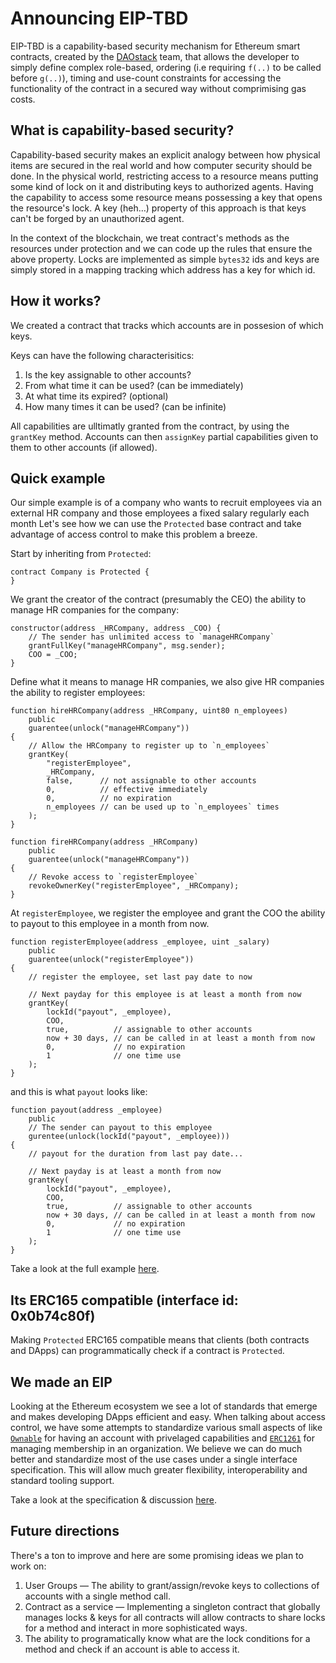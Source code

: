# Announcing EIP-TBD

EIP-TBD is a capability-based security mechanism for Ethereum smart contracts, created by the [DAOstack](http://daostack.io/) team, that allows the developer to simply define complex role-based, ordering (i.e requiring `f(..)` to be called before `g(..)`), timing and use-count constraints for accessing the functionality of the contract in a secured way without comprimising gas costs.

## What is capability-based security?

Capability-based security makes an explicit analogy between how physical items are secured in the real world and how computer security should be done. In the physical world, restricting access to a resource means putting some kind of lock on it and distributing keys to authorized agents. Having the capability to access some resource means possessing a key that opens the resource's lock. A key (heh…) property of this approach is that keys can't be forged by an unauthorized agent.

In the context of the blockchain, we treat contract's methods as the resources under protection and we can code up the rules that ensure the above property. Locks are implemented as simple `bytes32` ids and keys are simply stored in a mapping tracking which address has a key for which id.

## How it works?

We created a contract that tracks which accounts are in possesion of which keys.

Keys can have the following characterisitics:

1. Is the key assignable to other accounts?
2. From what time it can be used? (can be immediately)
3. At what time its expired? (optional)
4. How many times it can be used? (can be infinite)

All capabilities are ulltimatly granted from the contract, by using the `grantKey` method.
Accounts can then `assignKey` partial capabilities given to them to other accounts (if allowed).

## Quick example

Our simple example is of a company who wants to recruit employees via an external HR company and those employees a fixed salary regularly each month
Let's see how we can use the `Protected` base contract and take advantage of access control to make this problem a breeze.

Start by inheriting from `Protected`:
```solidity
contract Company is Protected {
}
```

We grant the creator of the contract (presumably the CEO) the ability to manage HR companies for the company:
```solidity
constructor(address _HRCompany, address _COO) {
    // The sender has unlimited access to `manageHRCompany`
    grantFullKey("manageHRCompany", msg.sender);
    COO = _COO;
}
```

Define what it means to manage HR companies, we also give HR companies the ability to register employees:
```solidity
function hireHRCompany(address _HRCompany, uint80 n_employees)
    public
    guarentee(unlock("manageHRCompany"))
{
    // Allow the HRCompany to register up to `n_employees`
    grantKey(
        "registerEmployee",
        _HRCompany,
        false,      // not assignable to other accounts
        0,          // effective immediately
        0,          // no expiration
        n_employees // can be used up to `n_employees` times
    );
}

function fireHRCompany(address _HRCompany)
    public
    guarentee(unlock("manageHRCompany"))
{
    // Revoke access to `registerEmployee`
    revokeOwnerKey("registerEmployee", _HRCompany);
}
```


At `registerEmployee`, we register the employee and grant the COO the ability to payout to this employee in a month from now.
```
function registerEmployee(address _employee, uint _salary)
    public
    guarentee(unlock("registerEmployee"))
{
    // register the employee, set last pay date to now

    // Next payday for this employee is at least a month from now
    grantKey(
        lockId("payout", _employee),
        COO,
        true,          // assignable to other accounts
        now + 30 days, // can be called in at least a month from now
        0,             // no expiration
        1              // one time use
    );
}
```

and this is what `payout` looks like:

```
function payout(address _employee)
    public
    // The sender can payout to this employee
    gurentee(unlock(lockId("payout", _employee)))
{
    // payout for the duration from last pay date...

    // Next payday is at least a month from now
    grantKey(
        lockId("payout", _employee),
        COO,
        true,          // assignable to other accounts
        now + 30 days, // can be called in at least a month from now
        0,             // no expiration
        1              // one time use
    );
}
```

Take a look at the full example [here](https://github.com/daostack/access_control/tree/master/contracts/examples/Company.sol).

## Its ERC165 compatible (interface id: 0x0b74c80f)
Making `Protected` ERC165 compatible means that clients (both contracts and DApps) can programmatically check if a contract is `Protected`.

## We made an EIP
Looking at the Ethereum ecosystem we see a lot of standards that emerge and makes developing DApps efficient and easy. When talking about access control, we have some attempts to standardize various small aspects of like [`Ownable`](https://github.com/OpenZeppelin/openzeppelin-solidity/blob/master/contracts/ownership/Ownable.sol) for having an account with privelaged capabilities and [`ERC1261`](https://github.com/ethereum/EIPs/issues/1261) for managing membership in an organization. We believe we can do much better and standardize most of the use cases under a single interface specification. This will allow much greater flexibility, interoperability and standard tooling support.

Take a look at the specification & discussion [here](https://github.com/ethereum/EIPs/issues/TBD).

## Future directions

There's a ton to improve and here are some promising ideas we plan to work on:

1. User Groups — The ability to grant/assign/revoke keys to collections of accounts with a single method call.
2. Contract as a service — Implementing a singleton contract that globally manages locks & keys for all contracts will allow contracts to share locks for a method and interact in more sophisticated ways.
3. The ability to programatically know what are the lock conditions for a method and check if an account is able to access it.